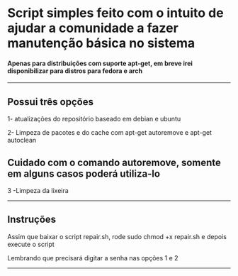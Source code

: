 <h1>Script simples feito com o intuito de ajudar a comunidade a fazer manutenção básica no sistema</h1>
<h4>Apenas para distribuições com suporte apt-get, em breve irei disponibilizar para distros para fedora e arch</h4>

<hr>

<h2>Possui três opções</h2>
<p>1- atualizações do repositório baseado em debian e ubuntu</p>
<p>2- Limpeza de pacotes e do cache com apt-get autoremove e apt-get autoclean</p>
<h2>Cuidado com o comando autoremove, somente em alguns casos poderá utiliza-lo</h2>
<p>3 -Limpeza da lixeira</p>

<hr>
<h2>Instruções</h2>
<p>Assim que baixar o script repair.sh, rode sudo chmod +x repair.sh e depois execute o script</p>
<p>Lembrando que precisará digitar a senha nas opções 1 e 2</p>
<hr>
